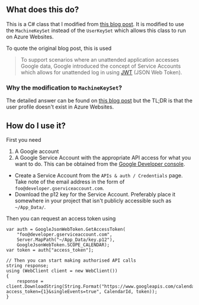 ## What does this do?
This is a C# class that I modified from [this blog post][1].
It is modified to use the `MachineKeySet` instead of the `UserKeySet`
which allows this class to run on Azure Websites.

To quote the original blog post, this is used
> To support scenarios where an unattended application accesses Google data,
Google introduced the concept of Service Accounts which allows for unattended
log in using [JWT][2] (JSON Web Token).

### Why the modification to `MachineKeySet`?
The detailed answer can be found on [this blog post][3] but the TL;DR is that
the user profile doesn't exist in Azure Websites.

## How do I use it?
First you need

1. A Google account
2. A Google Service Account with the appropriate API access for what you want
to do. This can be obtained from the [Google Developer console][4].
  * Create a Service Account from the `APIs & auth / Credentials` page. Take note
   of the email address in the form of `foo@developer.gserviceaccount.com`.
  * Download the p12 key for the Service Account. Preferably place it somewhere
   in your project that isn't publicly accessible such as `~/App_Data/`.

Then you can request an access token using
```
var auth = GoogleJsonWebToken.GetAccessToken(
    "foo@developer.gserviceaccount.com",
    Server.MapPath("~/App_Data/key.p12"),
    GoogleJsonWebToken.SCOPE_CALENDAR);
var token = auth["access_token"];

// Then you can start making authorised API calls
string response;
using (WebClient client = new WebClient())
{
    response = client.DownloadString(String.Format("https://www.googleapis.com/calendar/v3/calendars/{0}/events?access_token={1}&singleEvents=true", CalendarId, token));
}
```
 
 [1]: https://zavitax.wordpress.com/2012/12/17/logging-in-with-google-service-account-in-c-jwt/
 [2]: http://tools.ietf.org/html/draft-ietf-oauth-json-web-token-05
 [3]: http://blog.tylerdoerksen.com/2013/08/23/pfx-certificate-files-and-windows-azure-websites/
 [4]: https://console.developers.google.com/
